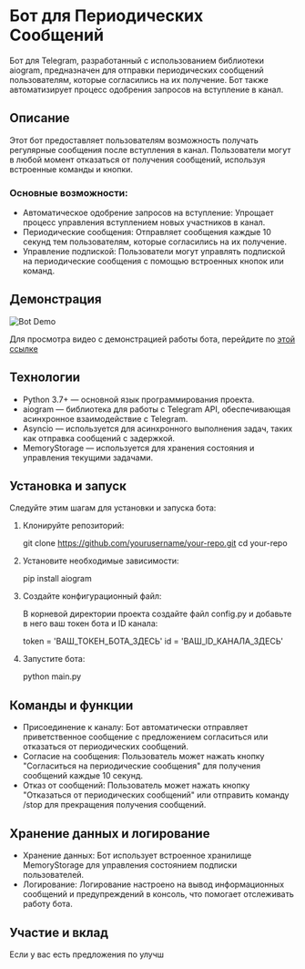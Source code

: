 # Бот для Периодических Сообщений

Бот для Telegram, разработанный с использованием библиотеки aiogram, предназначен для отправки периодических сообщений пользователям, которые согласились на их получение. Бот также автоматизирует процесс одобрения запросов на вступление в канал.

## Описание

Этот бот предоставляет пользователям возможность получать регулярные сообщения после вступления в канал. Пользователи могут в любой момент отказаться от получения сообщений, используя встроенные команды и кнопки.

### Основные возможности:

- Автоматическое одобрение запросов на вступление: Упрощает процесс управления вступлением новых участников в канал.
- Периодические сообщения: Отправляет сообщения каждые 10 секунд тем пользователям, которые согласились на их получение.
- Управление подпиской: Пользователи могут управлять подпиской на периодические сообщения с помощью встроенных кнопок или команд.

## Демонстрация

![Bot Demo](https://via.placeholder.com/600x300) <!-- Замените URL на изображение демонстрации работы бота -->

Для просмотра видео с демонстрацией работы бота, перейдите по [этой ссылке](https://www.youtube.com/watch?v=example) <!-- Замените ссылку на ваше видео -->

## Технологии

- Python 3.7+ — основной язык программирования проекта.
- aiogram — библиотека для работы с Telegram API, обеспечивающая асинхронное взаимодействие с Telegram.
- Asyncio — используется для асинхронного выполнения задач, таких как отправка сообщений с задержкой.
- MemoryStorage — используется для хранения состояния и управления текущими задачами.

## Установка и запуск

Следуйте этим шагам для установки и запуска бота:

1. Клонируйте репозиторий:

     git clone https://github.com/yourusername/your-repo.git
   cd your-repo
   
2. Установите необходимые зависимости:

     pip install aiogram
   
3. Создайте конфигурационный файл:

   В корневой директории проекта создайте файл config.py и добавьте в него ваш токен бота и ID канала:

     token = 'ВАШ_ТОКЕН_БОТА_ЗДЕСЬ'
   id = 'ВАШ_ID_КАНАЛА_ЗДЕСЬ'
   
4. Запустите бота:

     python main.py
   
## Команды и функции

- Присоединение к каналу: Бот автоматически отправляет приветственное сообщение с предложением согласиться или отказаться от периодических сообщений.
- Согласие на сообщения: Пользователь может нажать кнопку "Согласиться на периодические сообщения" для получения сообщений каждые 10 секунд.
- Отказ от сообщений: Пользователь может нажать кнопку "Отказаться от периодических сообщений" или отправить команду /stop для прекращения получения сообщений.

## Хранение данных и логирование

- Хранение данных: Бот использует встроенное хранилище MemoryStorage для управления состоянием подписки пользователей.
- Логирование: Логирование настроено на вывод информационных сообщений и предупреждений в консоль, что помогает отслеживать работу бота.

## Участие и вклад

Если у вас есть предложения по улучш
